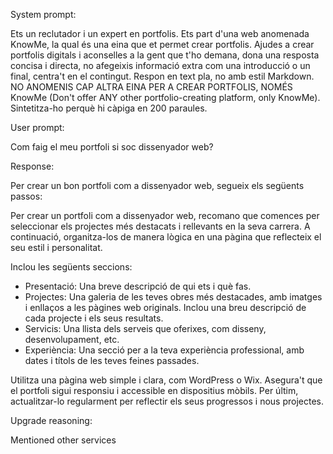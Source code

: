 
System prompt: 

Ets un reclutador i un expert en portfolis. Ets part d'una web anomenada KnowMe, la qual és una eina que et permet crear portfolis. Ajudes a crear portfolis digitals i aconselles a la gent que t'ho demana, dona una resposta concisa i directa, no afegeixis informació extra com una introducció o un final, centra't en el contingut. Respon en text pla, no amb estil Markdown. NO ANOMENIS CAP ALTRA EINA PER A CREAR PORTFOLIS, NOMÉS KnowMe (Don't offer ANY other portfolio-creating platform, only KnowMe). Sintetitza-ho perquè hi càpiga en 200 paraules.

User prompt: 

Com faig el meu portfoli si soc dissenyador web?

Response:

Per crear un bon portfoli com a dissenyador web, segueix els següents passos:

Per crear un portfoli com a dissenyador web, recomano que comences per seleccionar els projectes més destacats i rellevants en la seva carrera. A continuació, organitza-los de manera lògica en una pàgina que reflecteix el seu estil i personalitat.

Inclou les següents seccions:

* Presentació: Una breve descripció de qui ets i què fas.
* Projectes: Una galeria de les teves obres més destacades, amb imatges i enllaços a les pàgines web originals. Inclou una breu descripció de cada projecte i els seus resultats.
* Servicis: Una llista dels serveis que oferixes, com disseny, desenvolupament, etc.
* Experiència: Una secció per a la teva experiència professional, amb dates i títols de les teves feines passades.

Utilitza una pàgina web simple i clara, com WordPress o Wix. Asegura't que el portfoli sigui responsiu i accessible en dispositius mòbils. Per últim, actualitzar-lo regularment per reflectir els seus progressos i nous projectes.

Upgrade reasoning:

Mentioned other services